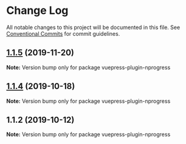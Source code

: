 # Change Log

All notable changes to this project will be documented in this file.
See [Conventional Commits](https://conventionalcommits.org) for commit guidelines.

## [1.1.5](https://github.com/vuepress/vuepress-community/compare/vuepress-plugin-nprogress@1.1.4...vuepress-plugin-nprogress@1.1.5) (2019-11-20)

**Note:** Version bump only for package vuepress-plugin-nprogress

## [1.1.4](https://github.com/vuepress/vuepress-community/compare/vuepress-plugin-nprogress@1.1.2...vuepress-plugin-nprogress@1.1.4) (2019-10-18)

**Note:** Version bump only for package vuepress-plugin-nprogress

## 1.1.2 (2019-10-12)

**Note:** Version bump only for package vuepress-plugin-nprogress
